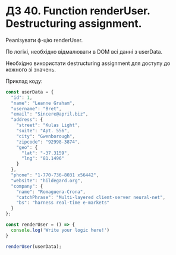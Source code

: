 # ДЗ 40. Function renderUser. Destructuring assignment.

Реалізувати ф-цію renderUser.

По логікі, необхідно відмалювати в DOM всі данні з userData.

Необхідно використати destructuring assignment для доступу до кожного зі значень.

Приклад коду:

```js
const userData = {
  "id": 1,
  "name": "Leanne Graham",
  "username": "Bret",
  "email": "Sincere@april.biz",
  "address": {
    "street": "Kulas Light",
    "suite": "Apt. 556",
    "city": "Gwenborough",
    "zipcode": "92998-3874",
    "geo": {
      "lat": "-37.3159",
      "lng": "81.1496"
    }
  },
  "phone": "1-770-736-8031 x56442",
  "website": "hildegard.org",
  "company": {
    "name": "Romaguera-Crona",
    "catchPhrase": "Multi-layered client-server neural-net",
    "bs": "harness real-time e-markets"
  }
};

const renderUser = () => {
  console.log('Write your logic here!')
}

renderUser(userData);
```